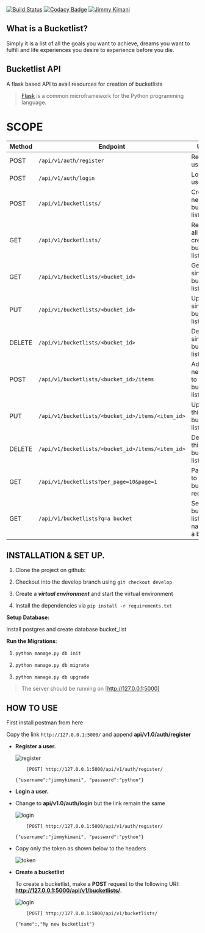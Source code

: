 [![Build Status](https://travis-ci.org/jimmykimani/Bucketlist.svg?branch=master)](https://travis-ci.org/jimmykimani/Bucketlist)
[![Codacy Badge](https://api.codacy.com/project/badge/Grade/ac0ea7159b464c4e97f06eab027ea69b)](https://www.codacy.com/app/jimmykimani/Bucketlist?utm_source=github.com&amp;utm_medium=referral&amp;utm_content=jimmykimani/Bucketlist&amp;utm_campaign=Badge_Grade)
[![Jimmy Kimani](https://img.shields.io/badge/Jmmy%20Kimani-Checkpoint2-green.svg)]()

## What is a Bucketlist?

Simply it is a list of all the goals you want to achieve, dreams you want to fulfill and life experiences you desire to experience before you die.

## Bucketlist API

A flask based API to avail resources for creation of bucketlists
>[Flask](http://flask.pocoo.org/) is a common microframework for the Python programming language.

# SCOPE

|Method | Endpoint | Usage |
| ---- | ---- | --------------- |
|POST| `/api/v1/auth/register` |  Register a user. |
|POST| `/api/v1/auth/login` | Login user.|
|POST| `/api/v1/bucketlists/` | Create a new bucket list. |
|GET| `/api/v1/bucketlists/` | Retrieve all the created bucket lists. |
|GET| `/api/v1/bucketlists/<bucket_id>` | Get a single bucket list. |
|PUT| `/api/v1/bucketlists/<bucket_id>` | Update a single bucket list. |
|DELETE| `/api/v1/bucketlists/<bucket_id>` | Delete single bucket list. |
|POST| `/api/v1/bucketlists/<bucket_id>/items` | Add a new item to this bucket list. |
|PUT|`/api/v1/bucketlists/<bucket_id>/items/<item_id>` | Update this bucket list. |
|DELETE|`/api/v1/bucketlists/<bucket_id>/items/<item_id>` | Delete this single bucket list. |
|GET| `/api/v1/bucketlists?per_page=10&page=1` | Pagination to get 10 bucket list records.|
|GET| `/api/v1/bucketlists?q=a bucket` | Search for bucket lists with name like a bucket. 

## INSTALLATION & SET UP.

1. Clone the project on github: 

2. Checkout into the develop branch using ```git checkout develop```

3. Create a ***virtual environment*** and start the virtual environment

4. Install the dependencies via ```pip install -r requirements.txt```

**Setup Database:**

Install postgres and create database bucket_list

**Run the Migrations**:
1. ```python manage.py db init```

2. ```python manage.py db migrate```

3. ```python manage.py db upgrade```

> The server should be running on [http://127.0.0.1:5000] 

## HOW TO USE

First install postman from here

Copy the link `http://127.0.0.1:5000/` and append **api/v1.0/auth/register** 

- **Register a user.**

    ![register](https://i.imgur.com/QIspUlt.png)
    ```
        [POST] http://127.0.0.1:5000/api/v1/auth/register/
    ```
    ```{"username":"jimmykimani", "password":"python"}```

- **Login a user.**

- Change to **api/v1.0/auth/login** but the link remain the same

    ![login](https://i.imgur.com/AHrWyxd.png)
    ```
        [POST] http://127.0.0.1:5000/api/v1/auth/register/
    ```
    ```{"username":"jimmykimani", "password":"python"}```

- Copy only the token as shown below to the headers

    ![token](https://i.imgur.com/xcc5wnn.png)

- **Create a bucketlist**

    To create a bucketlist, make a **POST** request to the following URI:
    **http://127.0.0.1:5000/api/v1/bucketlists/**.

    ![login](https://i.imgur.com/mlsoxAq.png)

    ```
        [POST] http://127.0.0.1:5000/api/v1/bucketlists/
    ```    
    ```{"name":,"My new bucketlist"}```